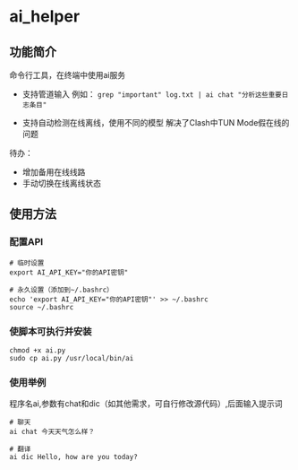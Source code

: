 # ai_helper
## 功能简介
命令行工具，在终端中使用ai服务

- 支持管道输入
例如：
`grep "important" log.txt | ai chat "分析这些重要日志条目"  `

- 支持自动检测在线离线，使用不同的模型
解决了Clash中TUN Mode假在线的问题

待办：
- 增加备用在线线路
- 手动切换在线离线状态

## 使用方法

### 配置API
```
# 临时设置  
export AI_API_KEY="你的API密钥"  

# 永久设置（添加到~/.bashrc）  
echo 'export AI_API_KEY="你的API密钥"' >> ~/.bashrc  
source ~/.bashrc
```
### 使脚本可执行并安装
```
chmod +x ai.py  
sudo cp ai.py /usr/local/bin/ai
```

### 使用举例
程序名ai,参数有chat和dic（如其他需求，可自行修改源代码）,后面输入提示词
```
# 聊天  
ai chat 今天天气怎么样？  

# 翻译  
ai dic Hello, how are you today?
```

